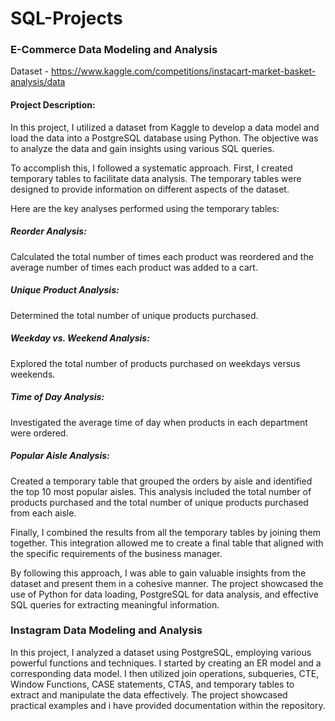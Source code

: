 # SQL-Projects

### E-Commerce Data Modeling and Analysis
Dataset - https://www.kaggle.com/competitions/instacart-market-basket-analysis/data

#### Project Description:

In this project, I utilized a dataset from Kaggle to develop a data model and load the data into a PostgreSQL database using Python. The objective was to analyze the data and gain insights using various SQL queries.

To accomplish this, I followed a systematic approach. First, I created temporary tables to facilitate data analysis. The temporary tables were designed to provide information on different aspects of the dataset.

Here are the key analyses performed using the temporary tables:

##### *Reorder Analysis*:  
Calculated the total number of times each product was reordered and the average number of times each product was added to a cart.

##### *Unique Product Analysis*: 
Determined the total number of unique products purchased.

##### *Weekday vs. Weekend Analysis*:
Explored the total number of products purchased on weekdays versus weekends.

##### *Time of Day Analysis*:
Investigated the average time of day when products in each department were ordered.

##### *Popular Aisle Analysis*:
Created a temporary table that grouped the orders by aisle and identified the top 10 most popular aisles. This analysis included the total number of products purchased and the total number of unique products purchased from each aisle.

Finally, I combined the results from all the temporary tables by joining them together. This integration allowed me to create a final table that aligned with the specific requirements of the business manager.

By following this approach, I was able to gain valuable insights from the dataset and present them in a cohesive manner. The project showcased the use of Python for data loading, PostgreSQL for data analysis, and effective SQL queries for extracting meaningful information.



### Instagram Data Modeling and Analysis
In this project, I analyzed a dataset using PostgreSQL, employing various powerful functions and techniques. I started by creating an ER model and a corresponding data model. I then utilized join operations, subqueries, CTE, Window Functions, CASE statements, CTAS, and temporary tables to extract and manipulate the data effectively. The project showcased practical examples and i have provided documentation within the repository.
